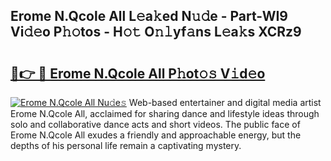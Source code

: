 ## Erome N.Qcole All L𝚎a𝚔ed N𝚞𝚍e - Part-WI9 Vi𝚍𝚎o P𝚑𝚘tos - H𝚘𝚝 O𝚗𝚕yf𝚊ns L𝚎a𝚔s XCRz9

# <h2><a href="http://kfdwhu.oniu.top/?m=Erome+N.Qcole+All">🔗👉 🔴 Erome N.Qcole All P𝚑ot𝚘𝚜 V𝚒d𝚎o</a></h2>

[![Erome N.Qcole All Nu𝚍e𝚜](https://i.imgur.com/0qMVB7G.gif)](http://kfdwhu.oniu.top/?m=Erome+N.Qcole+All)
Web-based entertainer and digital media artist Erome N.Qcole All, acclaimed for sharing dance and lifestyle ideas through solo and collaborative dance acts and short videos. The public face of Erome N.Qcole All exudes a friendly and approachable energy, but the depths of his personal life remain a captivating mystery.  
